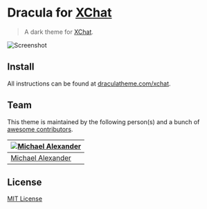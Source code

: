 # Dracula for [XChat](http://xchat.org/)

> A dark theme for [XChat](http://xchat.org/).

![Screenshot](http://i.imgur.com/Z2zrtce.png)

## Install

All instructions can be found at [draculatheme.com/xchat](https://draculatheme.com/xchat).

## Team

This theme is maintained by the following person(s) and a bunch of [awesome contributors](https://github.com/dracula/xchat/graphs/contributors).

[![Michael Alexander](https://avatars3.githubusercontent.com/u/232322?v=3&s=70)](https://github.com/beefsack) |
--- |
[Michael Alexander](https://github.com/beefsack) |

## License

[MIT License](./LICENSE)
